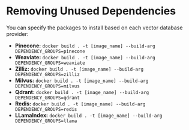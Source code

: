 # Removing Unused Dependencies

You can specify the packages to install based on each vector database provider:

- **Pinecone:** `docker build . -t [image_name] --build-arg DEPENDENCY_GROUPS=pinecone`
- **Weaviate:** `docker build . -t [image_name] --build-arg DEPENDENCY_GROUPS=weaviate`
- **Zilliz:** `docker build . -t [image_name] --build-arg DEPENDENCY_GROUPS=zilliz`
- **Milvus:** `docker build . -t [image_name] --build-arg DEPENDENCY_GROUPS=milvus`
- **Qdrant:** `docker build . -t [image_name] --build-arg DEPENDENCY_GROUPS=qdrant`
- **Redis:** `docker build . -t [image_name] --build-arg DEPENDENCY_GROUPS=redis`
- **LLamaIndex:** `docker build . -t [image_name] --build-arg DEPENDENCY_GROUPS=llama`
